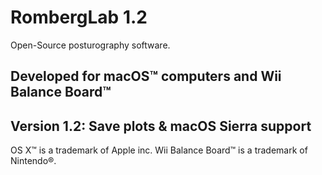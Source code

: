 # RombergLab 1.2
Open-Source posturography software.

Developed for macOS™ computers and Wii Balance Board™
--
Version 1.2: Save plots & macOS Sierra support
--
OS X™ is a trademark of Apple inc.
Wii Balance Board™ is a trademark of Nintendo®.
